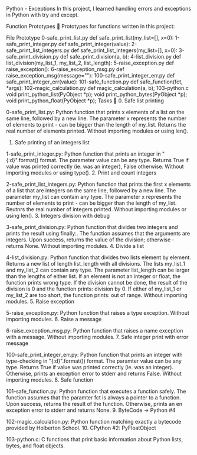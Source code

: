 Python - Exceptions
In this project, I learned handling errors and exceptions in Python with try and except.

Function Prototypes 💾
Prototypes for functions written in this project:

File	Prototype
0-safe_print_list.py	def safe_print_list(my_list=[], x=0):
1-safe_print_integer.py	def safe_print_integer(value):
2-safe_print_list_integers.py	def safe_print_list_integers(my_list=[], x=0):
3-safe_print_division.py	def safe_print_division(a, b):
4-list_division.py	def list_division(my_list_1, my_list_2, list_length):
5-raise_exception.py	def raise_exception():
6-raise_exception_msg.py	def raise_exception_msg(message=""):
100-safe_print_integer_err.py	def safe_print_integer_err(value):
101-safe_function.py	def safe_function(fct, *args):
102-magic_calculation.py	def magic_calculation(a, b);
103-python.c	
void print_python_list(PyObject *p);
void print_python_bytes(PyObject *p);
void print_python_float(PyObject *p);
Tasks 📃
0. Safe list printing

0-safe_print_list.py: Python function that prints x elements of a list on the same line, followed by a new line.
The parameter x represents the number of elements to print - can be bigger than the length of my_list.
Returns the real number of elements printed.
Without importing modules or using len().
1. Safe printing of an integers list

1-safe_print_integer.py: Python function that prints an integer in "{:d}".format() format.
The parameter value can be any type.
Returns True if value was printed correctly (ie. was an integer), False otherwise.
Without importing modules or using type().
2. Print and count integers

2-safe_print_list_integers.py: Python function that prints the first x elements of a list that are integers on the same line, followed by a new line.
The parameter my_list can contain any type.
The parameter x represents the number of elements to print - can be bigger than the length of my_list.
Reutnrs the real number of integers printed.
Without importing modules or using len().
3. Integers division with debug

3-safe_print_division.py: Python function that divides two integers and prints the result using finally:.
The function assumes that the arguments are integers.
Upon success, returns the value of the division; otherwise - returns None.
Without importing modules.
4. Divide a list

4-list_division.py: Python function that divides two lists element by element.
Returns a new list of length list_length with all divisions.
The lists my_list_1 and my_list_2 can contain any type.
The parameter list_length can be larger than the lengths of either list.
If an element is not an integer or float, the function prints wrong type.
If the division cannot be done, the result of the division is 0 and the function prints: division by 0.
If either of my_list_1 or my_list_2 are too short, the function prints: out of range.
Without importing modules.
5. Raise exception

5-raise_exception.py: Python function that raises a type exception.
Without importing modules.
6. Raise a message

6-raise_exception_msg.py: Python function that raises a name exception with a message.
Without importing modules.
7. Safe integer print with error message

100-safe_print_integer_err.py: Python function that prints an integer with type-checking in "{:d}".format()) format.
The paramter value can be any type.
Returns True if value was printed correctly (ie. was an integer).
Otherwise, prints an exception error to stderr and returns False.
Without importing modules.
8. Safe function

101-safe_function.py: Python function that executes a function safely.
The function assumes that the paramter fct is always a pointer to a function.
Upon success, returns the result of the function.
Otherwise, prints an en exception error to stderr and returns None.
9. ByteCode -> Python #4

102-magic_calculation.py: Python function matching exactly a bytecode provided by Holberton School.
10. CPython #2: PyFloatObject

103-python.c: C functions that print basic information about Python lists, bytes, and float objects.
